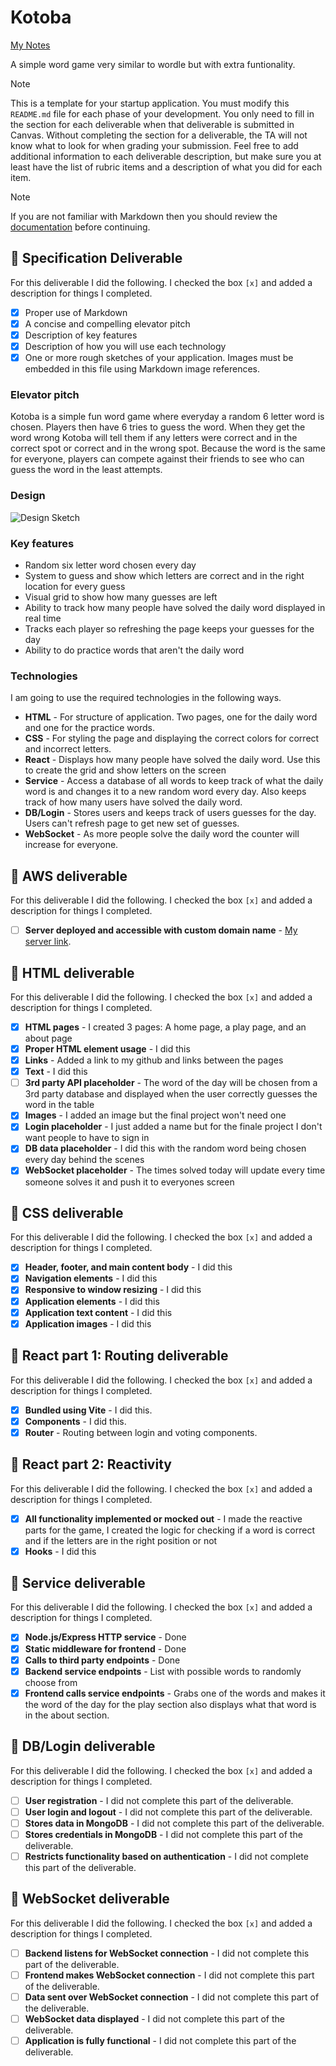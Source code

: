 # Kotoba

[My Notes](notes.md)

A simple word game very similar to wordle but with extra funtionality.


> [!NOTE]
>  This is a template for your startup application. You must modify this `README.md` file for each phase of your development. You only need to fill in the section for each deliverable when that deliverable is submitted in Canvas. Without completing the section for a deliverable, the TA will not know what to look for when grading your submission. Feel free to add additional information to each deliverable description, but make sure you at least have the list of rubric items and a description of what you did for each item.

> [!NOTE]
>  If you are not familiar with Markdown then you should review the [documentation](https://docs.github.com/en/get-started/writing-on-github/getting-started-with-writing-and-formatting-on-github/basic-writing-and-formatting-syntax) before continuing.

## 🚀 Specification Deliverable


For this deliverable I did the following. I checked the box `[x]` and added a description for things I completed.

- [x] Proper use of Markdown
- [x] A concise and compelling elevator pitch
- [x] Description of key features
- [x] Description of how you will use each technology
- [x] One or more rough sketches of your application. Images must be embedded in this file using Markdown image references.

### Elevator pitch

Kotoba is a simple fun word game where everyday a random 6 letter word is chosen. Players then have 6 tries to guess the word. When they get the word wrong Kotoba will tell them if any letters were correct and in the correct spot or correct and in the wrong spot. Because the word is the same for everyone, players can compete against their friends to see who can guess the word in the least attempts.

### Design

![Design Sketch](https://github.com/user-attachments/assets/97bcbef5-208d-4bc4-ab74-285882a4b840)



### Key features

- Random six letter word chosen every day
- System to guess and show which letters are correct and in the right location for every guess
- Visual grid to show how many guesses are left
- Ability to track how many people have solved the daily word displayed in real time
- Tracks each player so refreshing the page keeps your guesses for the day
- Ability to do practice words that aren't the daily word

### Technologies

I am going to use the required technologies in the following ways.

- **HTML** - For structure of application. Two pages, one for the daily word and one for the practice words.
- **CSS** - For styling the page and displaying the correct colors for correct and incorrect letters.
- **React** - Displays how many people have solved the daily word. Use this to create the grid and show letters on the screen
- **Service** - Access a database of all words to keep track of what the daily word is and changes it to a new random word every day. Also keeps track of how many users have solved the daily word.
- **DB/Login** - Stores users and keeps track of users guesses for the day. Users can't refresh page to get new set of guesses.
- **WebSocket** - As more people solve the daily word the counter will increase for everyone.

## 🚀 AWS deliverable

For this deliverable I did the following. I checked the box `[x]` and added a description for things I completed.

- [ ] **Server deployed and accessible with custom domain name** - [My server link](https://yourdomainnamehere.click).

## 🚀 HTML deliverable

For this deliverable I did the following. I checked the box `[x]` and added a description for things I completed.

- [x] **HTML pages** - I created 3 pages: A home page, a play page, and an about page
- [x] **Proper HTML element usage** - I did this
- [x] **Links** - Added a link to my github and links between the pages
- [x] **Text** - I did this
- [ ] **3rd party API placeholder** - The word of the day will be chosen from a 3rd party database and displayed when the user correctly guesses the word in the table
- [x] **Images** - I added an image but the final project won't need one
- [x] **Login placeholder** - I just added a name but for the finale project I don't want people to have to sign in
- [x] **DB data placeholder** - I did this with the random word being chosen every day behind the scenes 
- [x] **WebSocket placeholder** - The times solved today will update every time someone solves it and push it to everyones screen

## 🚀 CSS deliverable

For this deliverable I did the following. I checked the box `[x]` and added a description for things I completed.

- [x] **Header, footer, and main content body** - I did this
- [x] **Navigation elements** - I did this
- [x] **Responsive to window resizing** - I did this 
- [x] **Application elements** - I did this
- [x] **Application text content** - I did this
- [x] **Application images** - I did this

## 🚀 React part 1: Routing deliverable

For this deliverable I did the following. I checked the box `[x]` and added a description for things I completed.

- [x] **Bundled using Vite** - I did this.
- [x] **Components** - I did this.
- [x] **Router** - Routing between login and voting components.

## 🚀 React part 2: Reactivity

For this deliverable I did the following. I checked the box `[x]` and added a description for things I completed.

- [x] **All functionality implemented or mocked out** - I made the reactive parts for the game, I created the logic for checking if a word is correct and if the letters are in the right position or not
- [x] **Hooks** - I did this

## 🚀 Service deliverable

For this deliverable I did the following. I checked the box `[x]` and added a description for things I completed.

- [x] **Node.js/Express HTTP service** - Done
- [x] **Static middleware for frontend** - Done
- [x] **Calls to third party endpoints** - Done
- [x] **Backend service endpoints** - List with possible words to randomly choose from
- [x] **Frontend calls service endpoints** - Grabs one of the words and makes it the word of the day for the play section also displays what that word is in the about section.

## 🚀 DB/Login deliverable

For this deliverable I did the following. I checked the box `[x]` and added a description for things I completed.

- [ ] **User registration** - I did not complete this part of the deliverable.
- [ ] **User login and logout** - I did not complete this part of the deliverable.
- [ ] **Stores data in MongoDB** - I did not complete this part of the deliverable.
- [ ] **Stores credentials in MongoDB** - I did not complete this part of the deliverable.
- [ ] **Restricts functionality based on authentication** - I did not complete this part of the deliverable.

## 🚀 WebSocket deliverable

For this deliverable I did the following. I checked the box `[x]` and added a description for things I completed.

- [ ] **Backend listens for WebSocket connection** - I did not complete this part of the deliverable.
- [ ] **Frontend makes WebSocket connection** - I did not complete this part of the deliverable.
- [ ] **Data sent over WebSocket connection** - I did not complete this part of the deliverable.
- [ ] **WebSocket data displayed** - I did not complete this part of the deliverable.
- [ ] **Application is fully functional** - I did not complete this part of the deliverable.
